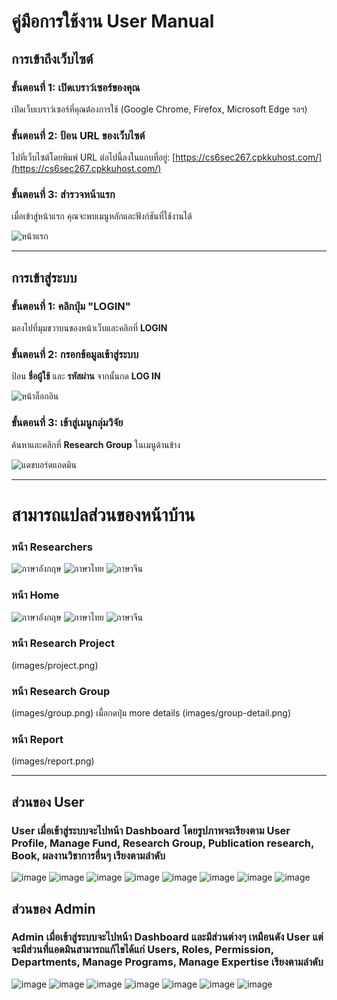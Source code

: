# คู่มือการใช้งาน User Manual
 
## การเข้าถึงเว็บไซต์

### ขั้นตอนที่ 1: เปิดเบราว์เซอร์ของคุณ
เปิดเว็บเบราว์เซอร์ที่คุณต้องการใช้ (Google Chrome, Firefox, Microsoft Edge ฯลฯ)

### ขั้นตอนที่ 2: ป้อน URL ของเว็บไซต์
ไปที่เว็บไซต์โดยพิมพ์ URL ต่อไปนี้ลงในแถบที่อยู่:
[https://cs6sec267.cpkkuhost.com/](https://cs6sec267.cpkkuhost.com/)

### ขั้นตอนที่ 3: สำรวจหน้าแรก
เมื่อเข้าสู่หน้าแรก คุณจะพบเมนูหลักและฟังก์ชันที่ใช้งานได้

![หน้าแรก](images/home.png)

---

## การเข้าสู่ระบบ

### ขั้นตอนที่ 1: คลิกปุ่ม "LOGIN"
มองไปที่มุมขวาบนของหน้าเว็บและคลิกที่ **LOGIN**

### ขั้นตอนที่ 2: กรอกข้อมูลเข้าสู่ระบบ
ป้อน **ชื่อผู้ใช้** และ **รหัสผ่าน** จากนั้นกด **LOG IN**

![หน้าล็อกอิน](images/login.png)

### ขั้นตอนที่ 3: เข้าสู่เมนูกลุ่มวิจัย
ค้นหาและคลิกที่ **Research Group** ในเมนูด้านข้าง

![แดชบอร์ดแอดมิน](images/admin_homepage.png)

---

# สามารถแปลส่วนของหน้าบ้าน

### หน้า Researchers

![ภาษาอังกฤษ](images/expertises_en.png)
![ภาษาไทย](images/expertises_th.png)
![ภาษาจีน](images/expertises_zh.png)

### หน้า Home
![ภาษาอังกฤษ](images/detail-en.png)
![ภาษาไทย](images/detail-th.png)
![ภาษาจีน](images/detail-zh.png)

### หน้า Research Project
(images/project.png)

### หน้า Research Group
(images/group.png)
 เมื่อกดปุ่ม more details
 (images/group-detail.png)
### หน้า Report

(images/report.png)

---

## ส่วนของ User

### User เมื่อเข้าสู่ระบบจะไปหน้า Dashboard โดยรูปภาพจะเรียงตาม User Profile, Manage Fund, Research Group, Publication research, Book, ผลงานวิชาการอื่นๆ เรียงตามลำดับ

![image](images/dashboard-u.png)
![image](images/user-u.png)
![image](images/fund-u.png)
![image](images/group-u.png)
![image](images/project-u.png)
![image](images/paper-u.png)
![image](images/book-u.png)
![image](images/work-u.png)

## ส่วนของ Admin

### Admin เมื่อเข้าสู่ระบบจะไปหน้า Dashboard และมีส่วนต่างๆ เหมือนดัง User แต่จะมีส่วนที่แอดมินสามารถแก้ไขได้แก่ Users, Roles, Permission, Departments, Manage Programs, Manage Expertise เรียงตามลำดับ

![image](images/dashboard-a.png)
![image](images/user-a.png)
![image](images/role-a.png)
![image](images/permission-a.png)
![image](images/department-a.png)
![image](images/program-a.png)
![image](images/expertise-a.png)